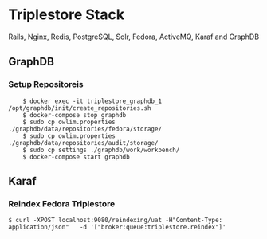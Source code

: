 # Triplestore Stack
Rails, Nginx, Redis, PostgreSQL, Solr, Fedora, ActiveMQ, Karaf and GraphDB

## GraphDB
### Setup Repositoreis

```shell
    $ docker exec -it triplestore_graphdb_1 /opt/graphdb/init/create_repositories.sh
    $ docker-compose stop graphdb
    $ sudo cp owlim.properties ./graphdb/data/repositories/fedora/storage/
    $ sudo cp owlim.properties ./graphdb/data/repositories/audit/storage/
    $ sudo cp settings ./graphdb/work/workbench/
    $ docker-compose start graphdb
```
## Karaf
### Reindex Fedora Triplestore

```shell
$ curl -XPOST localhost:9080/reindexing/uat -H"Content-Type: application/json"   -d '["broker:queue:triplestore.reindex"]'
```